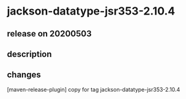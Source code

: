 # jackson-datatype-jsr353-2.10.4

## release on 20200503

## description

## changes

[maven-release-plugin] copy for tag jackson-datatype-jsr353-2.10.4

